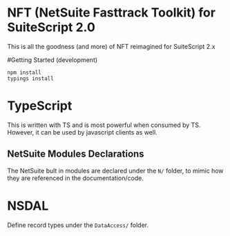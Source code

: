NFT (NetSuite Fasttrack Toolkit) for SuiteScript 2.0
===============================================
This is all the goodness (and more) of NFT reimagined for SuiteScript 2.x


#Getting Started (development)

    npm install
    typings install


# TypeScript
This is written with TS and is most powerful when consumed by TS. However, it can be used by javascript
clients as well.

## NetSuite Modules Declarations
The NetSuite bult in modules are declared under the `N/` folder, to mimic how they
are referenced in the documentation/code.


# NSDAL
Define record types under the `DataAccess/` folder.
